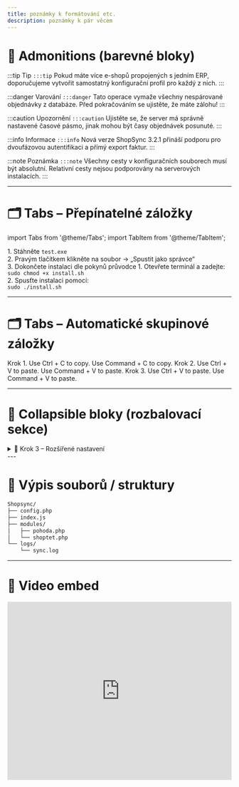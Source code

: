 ```yaml
---
title: poznámky k formátování etc.
description: poznámky k pár věcem
---
```

# 🧠 Admonitions (barevné bloky)

:::tip Tip <code>:::tip</code>
Pokud máte více e-shopů propojených s jedním ERP, doporučujeme vytvořit samostatný konfigurační profil pro každý z nich.
:::

:::danger Varování <code>:::danger</code>
Tato operace vymaže všechny nespárované objednávky z databáze. Před pokračováním se ujistěte, že máte zálohu!
:::

:::caution Upozornění <code>:::caution</code>
Ujistěte se, že server má správně nastavené časové pásmo, jinak mohou být časy objednávek posunuté.
:::

:::info Informace <code>:::info</code>
Nová verze ShopSync 3.2.1 přináší podporu pro dvoufázovou autentifikaci a přímý export faktur.
:::

:::note Poznámka <code>:::note</code>
Všechny cesty v konfiguračních souborech musí být absolutní. Relativní cesty nejsou podporovány na serverových instalacích.
:::

---

# 🗂️ Tabs – Přepínatelné záložky

import Tabs from '@theme/Tabs';
import TabItem from '@theme/TabItem';

<Tabs>
  <TabItem value="windows" label="🪟 Windows">
    1. Stáhněte <code>test.exe</code><br />
    2. Pravým tlačítkem klikněte na soubor → „Spustit jako správce“<br />
    3. Dokončete instalaci dle pokynů průvodce
  </TabItem>
  <TabItem value="linux" label="🐧 Linux">
    1. Otevřete terminál a zadejte:<br />
    <code>sudo chmod +x install.sh</code><br />
    2. Spusťte instalaci pomocí:<br />
    <code>sudo ./install.sh</code>
  </TabItem>
</Tabs>

---

# 🗂️ Tabs – Automatické skupinové záložky

Krok 1.
<Tabs groupId="operating-systems">
  <TabItem value="Shoptet" label="Shoptet">Use Ctrl + C to copy.</TabItem>
  <TabItem value="Presta" label="Presta">Use Command + C to copy.</TabItem>
</Tabs>
Krok 2.
<Tabs groupId="operating-systems">
  <TabItem value="Shoptet" label="Shoptet">Use Ctrl + V to paste.</TabItem>
  <TabItem value="Presta" label="Presta">Use Command + V to paste.</TabItem>
  </Tabs>
Krok 3.
<Tabs groupId="operating-systems">
  <TabItem value="Shoptet" label="Shoptet">Use Ctrl + V to paste.</TabItem>
  <TabItem value="Presta" label="Presta">Use Command + V to paste.</TabItem>
</Tabs>

---
# 📂 Collapsible bloky (rozbalovací sekce)

<details>
<summary>📁 Krok 3 – Rozšířené nastavení</summary>

Text k hlavnímu kroku...

<details>
<summary>🔧 3. A – Nastavení barev</summary>
Zde upravíte barvy rozhraní...
</details>

<details>
<summary>🔧 3.B – Nastavení barev</summary>
Zde upravíte barvy rozhraní...
</details>

</details>
---

# 📁 Výpis souborů / struktury

```bash
Shopsync/
├── config.php
├── index.js
├── modules/
│   ├── pohoda.php
│   └── shoptet.php
└── logs/
    └── sync.log
```

---

# 🎥 Video embed

<iframe width="100%" height="400" src="https://www.youtube.com/embed/xxxxxxxxxxx" frameborder="0" allowfullscreen></iframe>
